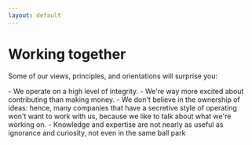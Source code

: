 ```yaml
---
layout: default
---
```


# Working together

Some of our views, principles, and orientations will surprise you:
<p dl/>
- We operate on a high level of integrity.
- We're way more excited about contributing than making money.
- We don't believe in the ownership of ideas: hence, many companies that have a secretive style of operating won't want to work with us, because we like to talk about what we're working on.
- Knowledge and expertise are not nearly as useful as ignorance and curiosity, not even in the same ball park
